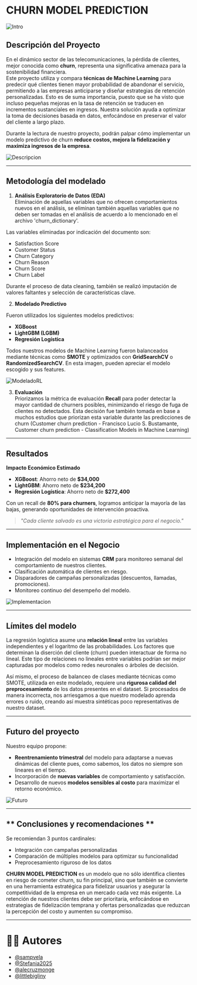 # CHURN MODEL PREDICTION

![Intro](https://github.com/littlebigliny/CHURN-MODEL-PREDICTION/blob/main/1.jpg) 


## Descripción del Proyecto 

En el dinámico sector de las telecomunicaciones, la pérdida de clientes, mejor conocida como **churn**, representa una significativa amenaza para la sostenibilidad financiera.  
Este proyecto utiliza y compara **técnicas de Machine Learning** para predecir qué clientes tienen mayor probabilidad de abandonar el servicio, permitiendo a las empresas anticiparse y diseñar estrategias de retención personalizadas. Esto es de suma importancia, puesto que se ha visto que incluso pequeñas mejoras en la tasa de retención se traducen en incrementos sustanciales en ingresos. Nuestra solución ayuda a optimizar la toma de decisiones basada en datos, enfocándose en preservar el valor del cliente a largo plazo.

Durante la lectura de nuestro proyecto, podrán palpar cómo implementar un modelo predictivo de churn **reduce costos, mejora la fidelización y maximiza ingresos de la empresa**.

![Descripcion](https://github.com/littlebigliny/CHURN-MODEL-PREDICTION/blob/main/proyectofinalgit_page-0008.jpg)

---

## Metodología del modelado
1. **Análisis Exploratorio de Datos (EDA)**  
Eliminación de aquellas variables que no ofrecen comportamientos nuevos en el análisis, se eliminan también aquellas variables que no deben ser tomadas en el análisis de acuerdo a lo mencionado en el archivo 'churn_dictionary'.

Las variables eliminadas por indicación del documento son:

*   Satisfaction Score
*   Customer Status
*   Churn Category
*   Churn Reason
*   Churn Score
*   Churn Label

Durante el proceso de data cleaning, también se realizó imputación de valores faltantes y selección de características clave.

2. **Modelado Predictivo**

Fueron utilizados los siguientes modelos predictivos:

   - **XGBoost**  
   - **LightGBM (LGBM)**  
   - **Regresión Logística**  

Todos nuestros modelos de Machine Learning fueron balanceados mediante técnicas como **SMOTE** y optimizados con **GridSearchCV** o **RandomizedSearchCV**. En esta imagen, pueden apreciar el modelo escogido y sus features.

![ModeladoRL](https://github.com/littlebigliny/CHURN-MODEL-PREDICTION/blob/main/proyectofinalgit_page-0018.jpg)

3. **Evaluación**  
   Priorizamos la métrica de evaluación **Recall** para poder detectar la mayor cantidad de churners posibles, minimizando el riesgo de fuga de clientes no detectados.
   Esta decisión fue también tomada en base a muchos estudios que priorizan esta variable durante las predicciones de churn (Customer churn prediction - Francisco Lucio S. Bustamante, Customer churn prediction - Classification Models in Machine Learning)

---

## Resultados

**Impacto Económico Estimado**  
- **XGBoost**: Ahorro neto de **$34,000**  
- **LightGBM**: Ahorro neto de **$234,200**  
- **Regresión Logística**: Ahorro neto de **$272,400**

Con un recall de **80% para churners**, logramos anticipar la mayoría de las bajas, generando oportunidades de intervención proactiva.

> *"Cada cliente salvado es una victoria estratégica para el negocio."*


---

## Implementación en el Negocio

- Integración del modelo en sistemas **CRM** para monitoreo semanal del comportamiento de nuestros clientes.
- Clasificación automática de clientes en riesgo.
- Disparadores de campañas personalizadas (descuentos, llamadas, promociones).
- Monitoreo continuo del desempeño del modelo.

![Implementacion](https://github.com/littlebigliny/CHURN-MODEL-PREDICTION/blob/main/proyectofinalgit_page-0034.jpg)

---
## Límites del modelo

La regresión logística asume una **relación lineal** entre las variables independientes y el logaritmo de las probabilidades. Los factores que determinan la diserción del cliente (churn) pueden interactuar de forma no lineal. Este tipo de relaciones no lineales entre variables podrían ser mejor capturadas por modelos como redes neuronales o árboles de decisión. 

Así mismo, el proceso de balanceo de clases mediante técnicas como SMOTE, utilizada en este modelado, requiere una **rigurosa calidad del preprocesamiento** de los datos presentes en el dataset. Si procesados de manera incorrecta, nos arriesgamos a que nuestro modelado aprenda errores o ruido, creando así muestra sintéticas poco representativas de nuestro dataset.

---

## Futuro del proyecto

Nuestro equipo propone:
- **Reentrenamiento trimestral** del modelo para adaptarse a nuevas dinámicas del cliente pues, como sabemos, los datos no siempre son lineares en el tiempo.
- Incorporación de **nuevas variables** de comportamiento y satisfacción.
- Desarrollo de nuevos **modelos sensibles al costo** para maximizar el retorno económico.
  
![Futuro](https://github.com/littlebigliny/CHURN-MODEL-PREDICTION/blob/main/proyectofinalgit_page-0041.jpg)

---


## ** Conclusiones y recomendaciones **

Se recomiendan 3 puntos cardinales:
* Integración con campañas personalizadas
* Comparación de múltiples modelos para optimizar su funcionalidad
* Preprocesamiento riguroso de los datos

**CHURN MODEL PREDICTION** es un modelo que no sólo identifica clientes en riesgo de cometer churn, su fin principal, sino que también se convierte en una herramienta estratégica para fidelizar usuarios y asegurar la competitividad de la empresa en un mercado cada vez más exigente.
La retención de nuestros clientes debe ser prioritaria, enfocándose en estrategias de fidelización temprana y ofertas personalizadas que reduzcan la percepción del costo y aumenten su compromiso.

---

# 👩‍💻 Autores

- [@sampvela](https://github.com/sampvela)
- [@Stefania2025](https://github.com/Stefania2025)
- [@alecruzmonge](https://github.com/alecruzmonge)
- [@littlebigliny](https://github.com/littlebigliny)
